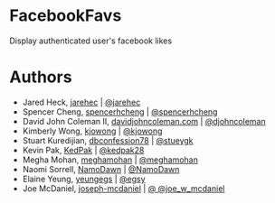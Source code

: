 # FacebookFavs
Display authenticated user's facebook likes

# Authors
* Jared Heck, [jarehec](https://github.com/jarehec) | [@jarehec](https://twitter.com/jarehec)
* Spencer Cheng, [spencerhcheng](https://github.com/spencerhcheng) | [@spencerhcheng ](https://twitter.com/spencerhcheng)
* David John Coleman II, [davidjohncoleman.com](http://www.davidjohncoleman.com/) | [@djohncoleman](https://twitter.com/djohncoleman)
* Kimberly Wong, [kjowong](https://github.com/kjowong) | [@kjowong](https://twitter.com/kjowong)
* Stuart Kuredijian, [dbconfession78](https://github.com/dbconfession78) | [@stueygk ](https://twitter.com/stueygk)
* Kevin Pak, [KedPak](https://github.com/kedpak) | [@kedpak28](https://twitter.com/kedpak28)
* Megha Mohan, [meghamohan](https://github.com/meghamohan) | [@meghamohan](https://twitter.com/meghamohan)
* Naomi Sorrell, [NamoDawn](https://github.com/NamoDawn) | [@NamoDawn ](https://twitter.com/NamoDawn)
* Elaine Yeung, [yeungegs](https://github.com/yeungegs) | [@egsy](https://twitter.com/egsy)
* Joe McDaniel, [joseph-mcdaniel](https://github.com/joseph-mcdaniel) | [@ @joe_w_mcdaniel ](https://twitter.com/@joe_w_mcdaniel)
